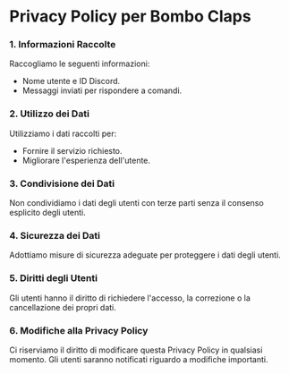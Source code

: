 # Privacy Policy per Bombo Claps

### 1. Informazioni Raccolte
Raccogliamo le seguenti informazioni:
- Nome utente e ID Discord.
- Messaggi inviati per rispondere a comandi.

### 2. Utilizzo dei Dati
Utilizziamo i dati raccolti per:
- Fornire il servizio richiesto.
- Migliorare l'esperienza dell'utente.

### 3. Condivisione dei Dati
Non condividiamo i dati degli utenti con terze parti senza il consenso esplicito degli utenti.

### 4. Sicurezza dei Dati
Adottiamo misure di sicurezza adeguate per proteggere i dati degli utenti.

### 5. Diritti degli Utenti
Gli utenti hanno il diritto di richiedere l'accesso, la correzione o la cancellazione dei propri dati.

### 6. Modifiche alla Privacy Policy
Ci riserviamo il diritto di modificare questa Privacy Policy in qualsiasi momento. Gli utenti saranno notificati riguardo a modifiche importanti.
